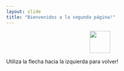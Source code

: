 ```yaml
---
layout: slide
title: "Bienvenidos a la segunda página!"
---
```

<p align="center">
	<img src="https://miro.medium.com/max/600/0*tmfbLDU_hIeg0B3B.jpg" height="60" width="55">
</p>
Utiliza la flecha hacia la izquierda para volver!
